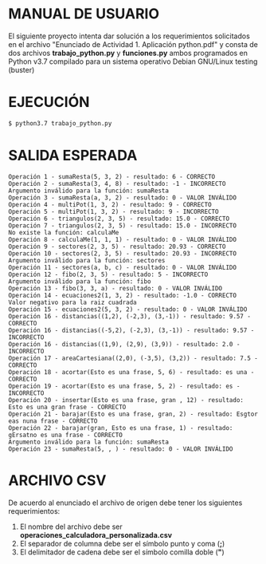 MANUAL DE USUARIO
=================

El siguiente proyecto intenta dar solución a los requerimientos solicitados en el archivo "Enunciado de Actividad 1. Aplicación python.pdf" y consta de dos archivos **trabajo_python.py** y **funciones.py** ambos programados en Python v3.7 compilado para un sistema operativo Debian GNU/Linux testing (buster)

# EJECUCIÓN

```bash
$ python3.7 trabajo_python.py
```

# SALIDA ESPERADA

```
Operación 1 - sumaResta(5, 3, 2) - resultado: 6 - CORRECTO
Operación 2 - sumaResta(3, 4, 8) - resultado: -1 - INCORRECTO
Argumento inválido para la función: sumaResta
Operación 3 - sumaResta(a, 3, 2) - resultado: 0 - VALOR INVÁLIDO
Operación 4 - multiPot(1, 3, 2) - resultado: 9 - CORRECTO
Operación 5 - multiPot(1, 3, 2) - resultado: 9 - INCORRECTO
Operación 6 - triangulos(2, 3, 5) - resultado: 15.0 - CORRECTO
Operación 7 - triangulos(2, 3, 5) - resultado: 15.0 - INCORRECTO
No existe la función: calculaMe
Operación 8 - calculaMe(1, 1, 1) - resultado: 0 - VALOR INVÁLIDO
Operación 9 - sectores(2, 3, 5) - resultado: 20.93 - CORRECTO
Operación 10 - sectores(2, 3, 5) - resultado: 20.93 - INCORRECTO
Argumento inválido para la función: sectores
Operación 11 - sectores(a, b, c) - resultado: 0 - VALOR INVÁLIDO
Operación 12 - fibo(2, 3, 5) - resultado: 5 - INCORRECTO
Argumento inválido para la función: fibo
Operación 13 - fibo(3, 3, a) - resultado: 0 - VALOR INVÁLIDO
Operación 14 - ecuaciones2(1, 3, 2) - resultado: -1.0 - CORRECTO
Valor negativo para la raiz cuadrada
Operación 15 - ecuaciones2(5, 3, 2) - resultado: 0 - VALOR INVÁLIDO
Operación 16 - distancias((1,2), (-2,3), (3,-1)) - resultado: 9.57 - CORRECTO
Operación 16 - distancias((-5,2), (-2,3), (3,-1)) - resultado: 9.57 - INCORRECTO
Operación 16 - distancias((1,9), (2,9), (3,9)) - resultado: 2.0 - INCORRECTO
Operación 17 - areaCartesiana((2,0), (-3,5), (3,2)) - resultado: 7.5 - CORRECTO
Operación 18 - acortar(Esto es una frase, 5, 6) - resultado: es una - CORRECTO
Operación 19 - acortar(Esto es una frase, 5, 2) - resultado: es - INCORRECTO
Operación 20 - insertar(Esto es una frase, gran , 12) - resultado: Esto es una gran frase - CORRECTO
Operación 21 - barajar(Esto es una frase, gran, 2) - resultado: Esgtor eas nuna frase - CORRECTO
Operación 22 - barajar(gran, Esto es una frase, 1) - resultado: gErsatno es una frase - CORRECTO
Argumento inválido para la función: sumaResta
Operación 23 - sumaResta(5, , ) - resultado: 0 - VALOR INVÁLIDO
```

# ARCHIVO CSV

De acuerdo al enunciado el archivo de origen debe tener los siguientes requerimientos:

1. El nombre del archivo debe ser **operaciones_calculadora_personalizada.csv**
1. El separador de columna debe ser el símbolo punto y coma (**;**)
1. El delimitador de cadena debe ser el símbolo comilla doble (**"**)
